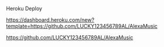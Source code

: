 Heroku Deploy

https://dashboard.heroku.com/new?template=https://github.com/LUCKY123456789AL/AlexaMusic
























https://github.com/LUCKY123456789AL/AlexaMusic
